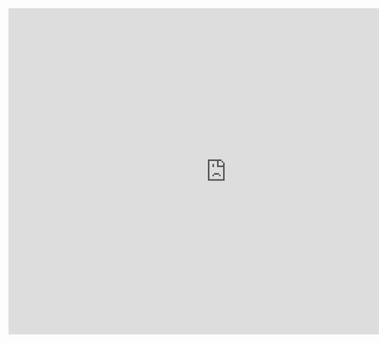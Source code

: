 <iframe src="https://data.oecd.org/chart/6RTG" width="860" height="645" style="border: 0" mozallowfullscreen="true" webkitallowfullscreen="true" allowfullscreen="true"><a href="https://data.oecd.org/chart/6RTG" target="_blank">OECD Chart: General government debt, Total, % of GDP, Annual, 2020</a></iframe>

